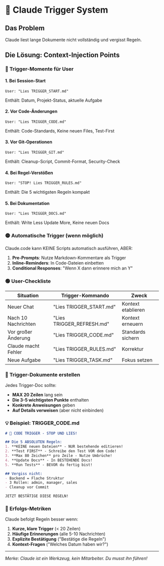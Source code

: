 # 🎯 Claude Trigger System

## Das Problem
Claude liest lange Dokumente nicht vollständig und vergisst Regeln.

## Die Lösung: Context-Injection Points

### 🔴 Trigger-Momente für User

#### 1. **Bei Session-Start**
```
User: "Lies TRIGGER_START.md"
```
Enthält: Datum, Projekt-Status, aktuelle Aufgabe

#### 2. **Vor Code-Änderungen**
```
User: "Lies TRIGGER_CODE.md"
```
Enthält: Code-Standards, Keine neuen Files, Test-First

#### 3. **Vor Git-Operationen**
```
User: "Lies TRIGGER_GIT.md"
```
Enthält: Cleanup-Script, Commit-Format, Security-Check

#### 4. **Bei Regel-Verstößen**
```
User: "STOP! Lies TRIGGER_RULES.md"
```
Enthält: Die 5 wichtigsten Regeln kompakt

#### 5. **Bei Dokumentation**
```
User: "Lies TRIGGER_DOCS.md"
```
Enthält: Write Less Update More, Keine neuen Docs

### 🟡 Automatische Trigger (wenn möglich)

Claude.code kann KEINE Scripts automatisch ausführen, ABER:

1. **Pre-Prompts**: Nutze Markdown-Kommentare als Trigger
2. **Inline-Reminders**: In Code-Dateien einbetten
3. **Conditional Responses**: "Wenn X dann erinnere mich an Y"

### 🟢 User-Checkliste

| Situation | Trigger-Kommando | Zweck |
|-----------|------------------|-------|
| Neuer Chat | "Lies TRIGGER_START.md" | Kontext etablieren |
| Nach 10 Nachrichten | "Lies TRIGGER_REFRESH.md" | Kontext erneuern |
| Vor großer Änderung | "Lies TRIGGER_CODE.md" | Standards sichern |
| Claude macht Fehler | "Lies TRIGGER_RULES.md" | Korrektur |
| Neue Aufgabe | "Lies TRIGGER_TASK.md" | Fokus setzen |

### 📝 Trigger-Dokumente erstellen

Jedes Trigger-Doc sollte:
- **MAX 20 Zeilen** lang sein
- **Die 3-5 wichtigsten Punkte** enthalten
- **Konkrete Anweisungen** geben
- **Auf Details verweisen** (aber nicht einbinden)

### 💡 Beispiel: TRIGGER_CODE.md

```markdown
# 🔴 CODE TRIGGER - STOP UND LIES!

## Die 5 ABSOLUTEN Regeln:
1. **KEINE neuen Dateien** - NUR bestehende editieren!
2. **Test FIRST** - Schreibe den Test VOR dem Code!
3. **Max 80 Zeichen** pro Zeile - Nutze Umbrüche!
4. **Update Docs** - In BESTEHENDE Docs!
5. **Run Tests** - BEVOR du fertig bist!

## Vergiss nicht:
- Backend = Flache Struktur
- 3 Rollen: admin, manager, sales
- Cleanup vor Commit

JETZT BESTÄTIGE DIESE REGELN!
```

### 🎯 Erfolgs-Metriken

Claude befolgt Regeln besser wenn:
1. **Kurze, klare Trigger** (< 20 Zeilen)
2. **Häufige Erinnerungen** (alle 5-10 Nachrichten)
3. **Explizite Bestätigung** ("Bestätige die Regeln")
4. **Kontext-Fragen** ("Welches Datum haben wir?")

---
*Merke: Claude ist ein Werkzeug, kein Mitarbeiter. Du musst ihn führen!*